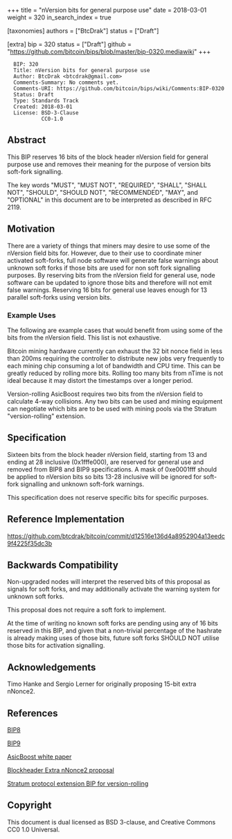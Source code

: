 +++
title = "nVersion bits for general purpose use"
date = 2018-03-01
weight = 320
in_search_index = true

[taxonomies]
authors = ["BtcDrak"]
status = ["Draft"]

[extra]
bip = 320
status = ["Draft"]
github = "https://github.com/bitcoin/bips/blob/master/bip-0320.mediawiki"
+++

``` 
  BIP: 320
  Title: nVersion bits for general purpose use
  Author: BtcDrak <btcdrak@gmail.com>
  Comments-Summary: No comments yet.
  Comments-URI: https://github.com/bitcoin/bips/wiki/Comments:BIP-0320
  Status: Draft
  Type: Standards Track
  Created: 2018-03-01
  License: BSD-3-Clause
           CC0-1.0
```

## Abstract

This BIP reserves 16 bits of the block header nVersion field for general
purpose use and removes their meaning for the purpose of version bits
soft-fork signalling.

The key words "MUST", "MUST NOT", "REQUIRED", "SHALL", "SHALL NOT",
"SHOULD", "SHOULD NOT", "RECOMMENDED", "MAY", and "OPTIONAL" in this
document are to be interpreted as described in RFC 2119.

## Motivation

There are a variety of things that miners may desire to use some of the
nVersion field bits for. However, due to their use to coordinate miner
activated soft-forks, full node software will generate false warnings
about unknown soft forks if those bits are used for non soft fork
signalling purposes. By reserving bits from the nVersion field for
general use, node software can be updated to ignore those bits and
therefore will not emit false warnings. Reserving 16 bits for general
use leaves enough for 13 parallel soft-forks using version bits.

### Example Uses

The following are example cases that would benefit from using some of
the bits from the nVersion field. This list is not exhaustive.

Bitcoin mining hardware currently can exhaust the 32 bit nonce field in
less than 200ms requiring the controller to distribute new jobs very
frequently to each mining chip consuming a lot of bandwidth and CPU
time. This can be greatly reduced by rolling more bits. Rolling too many
bits from nTime is not ideal because it may distort the timestamps over
a longer period.

Version-rolling AsicBoost requires two bits from the nVersion field to
calculate 4-way collisions. Any two bits can be used and mining
equipment can negotiate which bits are to be used with mining pools via
the Stratum "version-rolling" extension.

## Specification

Sixteen bits from the block header nVersion field, starting from 13 and
ending at 28 inclusive (0x1fffe000), are reserved for general use and
removed from BIP8 and BIP9 specifications. A mask of 0xe0001fff should
be applied to nVersion bits so bits 13-28 inclusive will be ignored for
soft-fork signalling and unknown soft-fork warnings.

This specification does not reserve specific bits for specific purposes.

## Reference Implementation

<https://github.com/btcdrak/bitcoin/commit/d12516e136d4a8952904a13eedc9f4225f35dc3b>

## Backwards Compatibility

Non-upgraded nodes will interpret the reserved bits of this proposal as
signals for soft forks, and may additionally activate the warning system
for unknown soft forks.

This proposal does not require a soft fork to implement.

At the time of writing no known soft forks are pending using any of 16
bits reserved in this BIP, and given that a non-trivial percentage of
the hashrate is already making uses of those bits, future soft forks
SHOULD NOT utilise those bits for activation signalling.

## Acknowledgements

Timo Hanke and Sergio Lerner for originally proposing 15-bit extra
nNonce2.

## References

[BIP8](/8)

[BIP9](/9)

[AsicBoost white paper](https://arxiv.org/pdf/1604.00575.pdf)

[Blockheader Extra nNonce2
proposal](https://github.com/BlockheaderNonce2/bitcoin/wiki)

[Stratum protocol extension BIP for
version-rolling](https://github.com/slushpool/stratumprotocol/blob/master/stratum-extensions.mediawiki)

## Copyright

This document is dual licensed as BSD 3-clause, and Creative Commons CC0
1.0 Universal.
